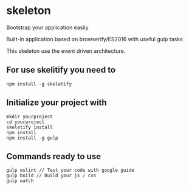 # skeleton

Bootstrap your application easily

Built-in application based on browserify/ES2016 with useful gulp tasks

This skeleton use the event driven architecture.

## For use skelitify you need to

``
npm install -g skeletify
``

## Initialize your project with

```
mkdir yourproject
cd yourproject
skeletify install
npm install
npm install -g gulp
```

## Commands ready to use

```
gulp eslint // Test your code with google guide
gulp build // Build your js / css
gulp watch
```
